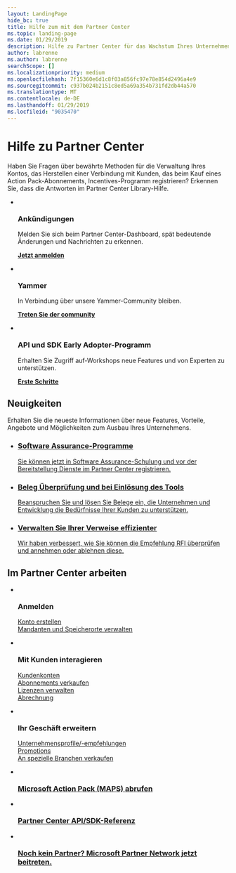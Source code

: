 ```yaml
---
layout: LandingPage
hide_bc: true
title: Hilfe zum mit dem Partner Center
ms.topic: landing-page
ms.date: 01/29/2019
description: Hilfe zu Partner Center für das Wachstum Ihres Unternehmens in der Microsoft Cloud-Lösungsanbieter-Programm. Einrichten des Kontos, interagieren mit Kunden, ein Action Pack-Abonnement kaufen und finden Sie weitere Informationen für Partner, die in den CSP und MPN-Programmen. 
author: labrenne
ms.author: labrenne
searchScope: []
ms.localizationpriority: medium
ms.openlocfilehash: 7f15360e6d1c8f03a856fc97e78e854d2496a4e9
ms.sourcegitcommit: c937b024b2151c8ed5a69a354b731fd2db44a570
ms.translationtype: MT
ms.contentlocale: de-DE
ms.lasthandoff: 01/29/2019
ms.locfileid: "9035470"
---
```

# <a name="partner-center-help"></a>Hilfe zu Partner Center

Haben Sie Fragen über bewährte Methoden für die Verwaltung Ihres Kontos, das Herstellen einer Verbindung mit Kunden, das beim Kauf eines Action Pack-Abonnements, Incentives-Programm registrieren? Erkennen Sie, dass die Antworten im Partner Center Library-Hilfe.


<ul id="products1" class="cardsF cols cols3 panelContent singlePanelContent">
    <li>
        <div class="cardSize">
            <div class="cardPadding">
                <div class="card">
                    <div class="cardImageOuter">
                        <div class="cardImage bgdAccent1">
                            <img alt="" src="images/message-icon.png" data-linktype="external">
                        </div>
                    </div>
                    <div class="cardText">
                        <h3>Ankündigungen</h3>
                        <p>Melden Sie sich beim Partner Center-Dashboard, spät bedeutende Änderungen und Nachrichten zu erkennen.</p>
                        <p><a href="https://partner.microsoft.com/pcv/announcements"><b>Jetzt anmelden</b></a></p>
                    </div>
                </div>
            </div>
        </div>
    </li>
    <li>
        <div class="cardSize">
            <div class="cardPadding">
                <div class="card">
                    <div class="cardImageOuter">
                        <div class="cardImage bgdAccent1">
                            <img alt="" src="images/yammer-logo.png" data-linktype="external">
                        </div>
                    </div>
                    <div class="cardText">
                        <h3>Yammer</h3>
                        <p>In Verbindung über unsere Yammer-Community bleiben.</p>
                        <p><a href="https://go.microsoft.com/fwlink/p/?linkid=851605"><b>Treten Sie der community</b></a></p>
                    </div>
                </div>
            </div>
        </div>
    </li>  
    <li>
        <div class="cardSize">
            <div class="cardPadding">
                <div class="card">
                    <div class="cardImageOuter">
                        <div class="cardImage">
                            <img alt="" src="images/i_api.png" data-linktype="external">
                        </div>
                    </div>
                    <div class="cardText">
                        <h3>API und SDK Early Adopter-Programm</h3>
                        <p>Erhalten Sie Zugriff auf-Workshops neue Features und von Experten zu unterstützen.</p>
                        <p><a href="/partner-center/develop/early-adopter-program"><b>Erste Schritte</b></a></p>
                    </div>
                </div>
            </div>
        </div>
    </li>    
</ul>

<h2>Neuigkeiten</h2>
<p>Erhalten Sie die neueste Informationen über neue Features, Vorteile, Angebote und Möglichkeiten zum Ausbau Ihres Unternehmens.</p>
<ul id="products1" class="cardsZ cols cols3 panelContent singlePanelContent">
    <li>
        <div class="cardSize">
            <div class="cardPadding">
                <div class="card">
                    <div class="cardText"><a href="/partner-center/software-assurance-lp">
                        <h3>Software Assurance-Programme</h3>
                        <p>Sie können jetzt in Software Assurance-Schulung und vor der Bereitstellung Dienste im Partner Center registrieren.</p></a>
                    </div>
                </div>
            </div>
        </div>
    </li>
    <li>
        <div class="cardSize">
            <div class="cardPadding">
                <div class="card">
                    <div class="cardText"><a href="/partner-center/voucher-validation-tool">
                        <h3>Beleg Überprüfung und bei Einlösung des Tools</h3>
                        <p>Beanspruchen Sie und lösen Sie Belege ein, die Unternehmen und Entwicklung die Bedürfnisse Ihrer Kunden zu unterstützen.</p></a>
                    </div>
                </div>
            </div>
        </div>
    </li>
    <li>
        <div class="cardSize">
            <div class="cardPadding">
                <div class="card">
                    <div class="cardText"><a href="/partner-center/responding-to-referrals#new-referrals">
                        <h3>Verwalten Sie Ihrer Verweise effizienter</h3>
                        <p>Wir haben verbessert, wie Sie können die Empfehlung RFI überprüfen und annehmen oder ablehnen diese.</p></a>
                    </div>
                </div>
            </div>
        </div>
    </li>       
</ul>


<h2>Im Partner Center arbeiten</h2>

<ul id="products1" class="cardsC cols cols3 panelContent singlePanelContent">
    <li>
        <div class="cardSize">
            <div class="cardPadding">
                <div class="card">
                    <div class="cardImageOuter">
                        <div class="cardImage bgdAccent1">
                            <img alt="" src="https://docs.microsoft.com/media/illustrations/sql-get-started-understand.svg" data-linktype="external">
                        </div>
                    </div>
                    <div class="cardText">
                        <h3>Anmelden</h3>
                        <p><a href="/partner-center/mpn-create-a-partner-center-account">Konto erstellen</a><br /><a href="/partner-center/azure-active-directory-tenants-and-partner-center">Mandanten und Speicherorte verwalten</a></p>
                    </div>
                </div>
            </div>
        </div>
    </li>
    <li>
        <div class="cardSize">
            <div class="cardPadding">
                <div class="card">
                    <div class="cardImageOuter">
                        <div class="cardImage bgdAccent1">
                            <img alt="" src="https://docs.microsoft.com/media/illustrations/virtualization-hperv-server-community.svg" data-linktype="external">
                        </div>
                    </div>
                    <div class="cardText">
                        <h3>Mit Kunden interagieren</h3>
                        <p><a href="/partner-center/customer-accounts">Kundenkonten</a><br /><a href="/partner-center/customer-subscriptions">Abonnements verkaufen</a><br /><a href="/partner-center/assign-licenses-to-users">Lizenzen verwalten</a><br /><a href="/partner-center/billing">Abrechnung</a></p>
                    </div>
                </div>
            </div>
        </div>
    </li>
    <li>
        <div class="cardSize">
            <div class="cardPadding">
                <div class="card">
                    <div class="cardImageOuter">
                        <div class="cardImage bgdAccent1">
                            <img alt="" src="https://docs.microsoft.com/media/illustrations/biztalk-get-started-scenarios.svg" data-linktype="external">
                        </div>
                    </div>
                    <div class="cardText">
                        <h3>Ihr Geschäft erweitern</h3>
                        <p><a href="/partner-center/referrals">Unternehmensprofile/-empfehlungen</a><br /><a href="/partner-center/promotions">Promotions</a><br /><a href="/partner-center/get-special-pricing-for-offers">An spezielle Branchen verkaufen</a></p>
                    </div>
                </div>
            </div>
        </div>
    </li>
</ul>




<ul id="products2" class="cardsY cols cols3 panelContent singlePanelContent">
    <li>
        <div class="cardSize">
            <div class="cardPadding">
                <div class="card">
                    <div class="cardImageOuter">
                        <div class="cardImage bgdAccent1">
                            <img alt="" src="https://docs.microsoft.com/media/common/i_get-started.svg" data-linktype="external">
                        </div>
                    </div>
                    <div class="cardText">
                        <h3><a href="/partner-center/mpn-get-action-pack">Microsoft Action Pack (MAPS) abrufen</a></h3>
                    </div>
                </div>
            </div>
        </div>
    </li>
    <li>
        <div class="cardSize">
            <div class="cardPadding">
                <div class="card">
                    <div class="cardImageOuter">
                        <div class="cardImage bgdAccent1">
                            <img alt="" src="https://docs.microsoft.com/media/common/i_api-reference.svg" data-linktype="external">
                        </div>
                    </div>                
                    <div class="cardText">
                        <h3><a href="/partner-center/develop/">Partner Center API/SDK-Referenz</a></h3>
                    </div>
                </div>
            </div>
        </div>
    </li>
    <li>
        <div class="cardSize">
            <div class="cardPadding">
                <div class="card">
                    <div class="cardImageOuter">
                        <div class="cardImage bgdAccent1">
                            <img alt="" src="https://docs.microsoft.com//media/common/i_benefits.svg" data-linktype="external">
                        </div>
                    </div>
                    <div class="cardText">
                        <h3><a href="https://partners.microsoft.com/PartnerProgram/simplifiedenrollment.aspx">Noch kein Partner? Microsoft Partner Network jetzt beitreten.</a></h3>
                    </div>
                </div>
            </div>
        </div>
    </li>    
</ul>

